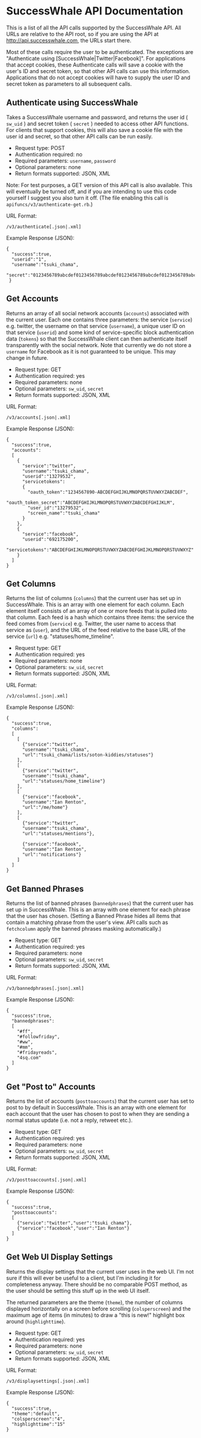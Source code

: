 SuccessWhale API Documentation
==============================

This is a list of all the API calls supported by the SuccessWhale API. All URLs are relative to the API root, so if you are using the API at http://api.successwhale.com, the URLs start there.

Most of these calls require the user to be authenticated. The exceptions are "Authenticate using [SuccessWhale|Twitter|Facebook]". For applications that accept cookies, these Authenticate calls will save a cookie with the user's ID and secret token, so that other API calls can use this information. Applications that do not accept cookies will have to supply the user ID and secret token as parameters to all subsequent calls.

Authenticate using SuccessWhale
-------------------------------

Takes a SuccessWhale username and password, and returns the user id ( `sw_uid` ) and secret token ( `secret` ) needed to access other API functions.  For clients that support cookies, this will also save a cookie file with the user id and secret, so that other API calls can be run easily.

* Request type: POST
* Authentication required: no
* Required parameters: `username`, `password`
* Optional parameters: none
* Return formats supported: JSON, XML

Note: For test purposes, a GET version of this API call is also available.  This will eventually be turned off, and if you are intending to use this code yourself I suggest you also turn it off. (The file enabling this call is `apifuncs/v3/authenticate-get.rb`.)

URL Format:

    /v3/authenticate[.json|.xml]

Example Response (JSON):

    {
      "success":true,
      "userid":"1",
      "username":"tsuki_chama",
      "secret":"0123456789abcdef0123456789abcdef0123456789abcdef0123456789abcdef0123456789abcdef0123456789abcdef"
     }


Get Accounts
------------

Returns an array of all social network accounts (`accounts`) associated with the current user.  Each one contains three parameters: the service (`service`) e.g. twitter, the username on that service (`username`), a unique user ID on that service (`userid`) and some kind of service-specific block authentication data (`tokens`) so that the SuccessWhale client can then authenticate itself transparently with the social network.  Note that currently we do not store a `username` for Facebook as it is not guaranteed to be unique. This may change in future.

* Request type: GET
* Authentication required: yes
* Required parameters: none
* Optional parameters: `sw_uid`, `secret`
* Return formats supported: JSON, XML

URL Format:

    /v3/accounts[.json|.xml]

Example Response (JSON):

    {
      "success":true,
      "accounts":
      [
        {
          "service":"twitter",
          "username":"tsuki_chama",
          "userid":"13279532",
          "servicetokens":
          {
            "oauth_token":"1234567890-ABCDEFGHIJKLMNOPQRSTUVWXYZABCDEF",
            "oauth_token_secret":"ABCDEFGHIJKLMNOPQRSTUVWXYZABCDEFGHIJKLM",
            "user_id":"13279532",
            "screen_name":"tsuki_chama"
          }
        },
        {
          "service":"facebook",
          "userid":"692175200",
          "servicetokens":"ABCDEFGHIJKLMNOPQRSTUVWXYZABCDEFGHIJKLMNOPQRSTUVWXYZ"
        }
      ]
    }


Get Columns
-----------

Returns the list of columns (`columns`) that the current user has set up in SuccessWhale. This is an array with one element for each column. Each element itself consists of an array of one or more feeds that is pulled into that column. Each feed is a hash which contains three items: the service the feed comes from (`service`) e.g. Twitter, the user name to access that service as (`user`), and the URL of the feed relative to the base URL of the service (`url`) e.g. "statuses/home_timeline".

* Request type: GET
* Authentication required: yes
* Required parameters: none
* Optional parameters: `sw_uid`, `secret`
* Return formats supported: JSON, XML

URL Format:

    /v3/columns[.json|.xml]

Example Response (JSON):

    {
      "success":true,
      "columns":
      [
        [
          {"service":"twitter",
          "username":"tsuki_chama",
          "url":"tsuki_chama/lists/soton-kiddies/statuses"}
        ],
        [
          {"service":"twitter",
          "username":"tsuki_chama",
          "url":"statuses/home_timeline"}
        ],
        [
          {"service":"facebook",
          "username":"Ian Renton",
          "url":"/me/home"}
        ],
        [
          {"service":"twitter",
          "username":"tsuki_chama",
          "url":"statuses/mentions"},

          {"service":"facebook",
          "username":"Ian Renton",
          "url":"notifications"}
        ]
      ]
    }


Get Banned Phrases
------------------

Returns the list of banned phrases (`bannedphrases`) that the current user has set up in SuccessWhale. This is an array with one element for each phrase that the user has chosen. (Setting a Banned Phrase hides all items that contain a matching phrase from the user's view. API calls such as `fetchcolumn` apply the banned phrases masking automatically.)

* Request type: GET
* Authentication required: yes
* Required parameters: none
* Optional parameters: `sw_uid`, `secret`
* Return formats supported: JSON, XML

URL Format:

    /v3/bannedphrases[.json|.xml]

Example Response (JSON):

    {
      "success":true,
      "bannedphrases":
      [
        "#ff",
        "#followfriday",
        "#ww",
        "#mm",
        "#fridayreads",
        "4sq.com"
      ]
    }


Get "Post to" Accounts
----------------------

Returns the list of accounts (`posttoaccounts`) that the current user has set to post to by default in SuccessWhale. This is an array with one element for each account that the user has chosen to post to when they are sending a normal status update (i.e. not a reply, retweet etc.).

* Request type: GET
* Authentication required: yes
* Required parameters: none
* Optional parameters: `sw_uid`, `secret`
* Return formats supported: JSON, XML

URL Format:

    /v3/posttoaccounts[.json|.xml]

Example Response (JSON):

    {
      "success":true,
      "posttoaccounts":
      [
        {"service":"twitter","user":"tsuki_chama"},
        {"service":"facebook","user":"Ian Renton"}
      ]
    }


Get Web UI Display Settings
---------------------------

Returns the display settings that the current user uses in the web UI. I'm not sure if this will ever be useful to a client, but I'm including it for completeness anyway. There should be no comparable POST method, as the user should be setting this stuff up in the web UI itself.

The returned parameters are the theme (`theme`), the number of columns displayed horizontally on a screen before scrolling (`colsperscreen`) and the maximum age of items (in minutes) to draw a "this is new!" highlight box around (`highlighttime`).

* Request type: GET
* Authentication required: yes
* Required parameters: none
* Optional parameters: `sw_uid`, `secret`
* Return formats supported: JSON, XML

URL Format:

    /v3/displaysettings[.json|.xml]

Example Response (JSON):

    {
      "success":true,
      "theme":"default",
      "colsperscreen":"4",
      "highlighttime":"15"
    }
